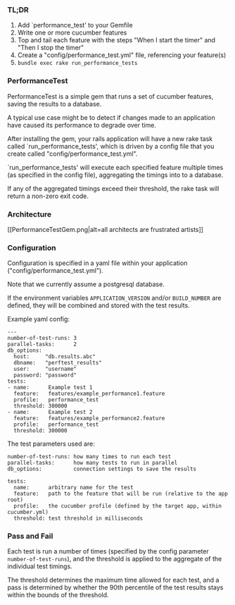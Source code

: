 ### TL;DR

1. Add `performance_test' to your Gemfile
2. Write one or more cucumber features
3. Top and tail each feature with the steps "When I start the timer" and "Then I stop the timer"
4. Create a "config/performance_test.yml" file, referencing your feature(s)
5. `bundle exec rake run_performance_tests`


### PerformanceTest

PerformanceTest is a simple gem that runs a set of cucumber features, saving the results to a database.

 A typical use case might be to detect if changes made to an application have caused its performance to degrade over time.

After installing the gem, your rails application will have a new rake task called `run_performance_tests', which is driven by a config file that you create called "config/performance_test.yml".

`run_performance_tests' will execute each specified feature multiple times (as specified in the config file), aggregating the timings into to a database.

If any of the aggregated timings exceed their threshold, the rake task will return a non-zero exit code.


### Architecture

[[PerformanceTestGem.png|alt=all architects are frustrated artists]]

### Configuration

Configuration is specified in a yaml file within your application ("config/performance_test.yml").

Note that we currently assume a postgresql database.

If the environment variables `APPLICATION_VERSION` and/or `BUILD_NUMBER` are defined, they will be combined and stored with the test results.

Example yaml config:

```
---
number-of-test-runs: 3
parallel-tasks:      2
db_options:
  host:     "db.results.abc"
  dbname:   "perftest_results"
  user:     "username"
  password: "password"
tests:
- name:      Example test 1
  feature:   features/example_performance1.feature
  profile:   performance_test
  threshold: 300000
- name:      Example test 2
  feature:   features/example_performance2.feature
  profile:   performance_test
  threshold: 300000
```

The test parameters used are:
```
number-of-test-runs: how many times to run each test
parallel-tasks:      how many tests to run in parallel
db_options:          connection settings to save the results

tests:
  name:      arbitrary name for the test
  feature:   path to the feature that will be run (relative to the app root)
  profile:   the cucumber profile (defined by the target app, within cucumber.yml)
  threshold: test threshold in milliseconds
```


### Pass and Fail

Each test is run a number of times (specified by the config parameter `number-of-test-runs`), and the threshold is applied to the aggregate of the individual test timings.

The threshold determines the maximum time allowed for each test, and a pass is determined by whether the 90th percentile of the test results stays within the bounds of the threshold.

